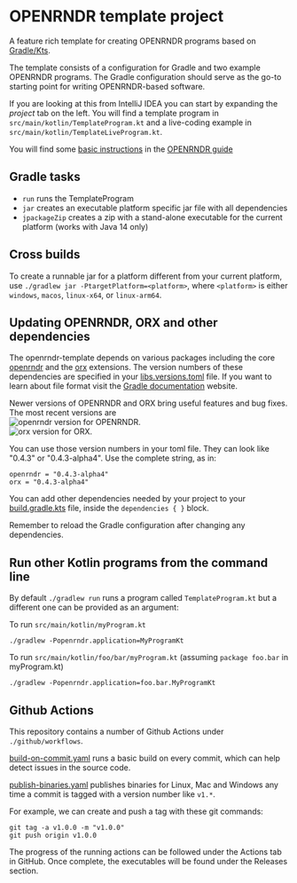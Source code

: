 # OPENRNDR template project

A feature rich template for creating OPENRNDR programs based on [Gradle/Kts](https://en.wikipedia.org/wiki/Gradle).

The template consists of a configuration for Gradle and two example OPENRNDR programs. The Gradle configuration should serve as the
go-to starting point for writing OPENRNDR-based software.

If you are looking at this from IntelliJ IDEA you can start by expanding the _project_ tab on the left. You will find a template program in `src/main/kotlin/TemplateProgram.kt` and a live-coding example in `src/main/kotlin/TemplateLiveProgram.kt`.

You will find some [basic instructions](https://guide.openrndr.org/setUpYourFirstProgram.html) in the [OPENRNDR guide](https://guide.openrndr.org)

## Gradle tasks

 - `run` runs the TemplateProgram
 - `jar` creates an executable platform specific jar file with all dependencies
 - `jpackageZip` creates a zip with a stand-alone executable for the current platform (works with Java 14 only)

## Cross builds

To create a runnable jar for a platform different from your current platform, use `./gradlew jar -PtargetPlatform=<platform>`, where `<platform>` is either `windows`, `macos`, `linux-x64`, or `linux-arm64`. 

## Updating OPENRNDR, ORX and other dependencies

The openrndr-template depends on various packages including the core [openrndr](https://github.com/openrndr/openrndr/) and the [orx](https://github.com/openrndr/orx/) extensions. The version numbers of these dependencies are specified in your [libs.versions.toml](gradle/libs.versions.toml) file. If you want to learn about file format visit the [Gradle documentation](https://docs.gradle.org/current/userguide/platforms.html#sub:conventional-dependencies-toml) website.

Newer versions of OPENRNDR and ORX bring useful features and bug fixes. The most recent versions are
<br>![openrndr version](https://maven-badges.herokuapp.com/maven-central/org.openrndr/openrndr/badge.svg) for OPENRNDR. 
<br>![orx version](https://maven-badges.herokuapp.com/maven-central/org.openrndr.extra/orx-parameters-jvm/badge.svg) for ORX.

You can use those version numbers in your toml file. They can look like "0.4.3" or "0.4.3-alpha4". Use the complete string, as in:

    openrndr = "0.4.3-alpha4"
    orx = "0.4.3-alpha4"

You can add other dependencies needed by your project to your [build.gradle.kts](build.gradle.kts) file, inside the `dependencies { }` block. 

Remember to reload the Gradle configuration after changing any dependencies.

## Run other Kotlin programs from the command line

By default `./gradlew run` runs a program called `TemplateProgram.kt` but a different one can be provided as an argument:

To run `src/main/kotlin/myProgram.kt`

    ./gradlew -Popenrndr.application=MyProgramKt

To run `src/main/kotlin/foo/bar/myProgram.kt` (assuming `package foo.bar` in myProgram.kt)

    ./gradlew -Popenrndr.application=foo.bar.MyProgramKt

## Github Actions

This repository contains a number of Github Actions under `./github/workflows`.

[build-on-commit.yaml](.github/workflows/build-on-commit.yaml) runs a basic build on every commit, 
which can help detect issues in the source code.

[publish-binaries.yaml](.github/workflows/publish-binaries.yaml) publishes binaries for Linux, Mac and Windows 
any time a commit is tagged with a version number like `v1.*`. 

For example, we can create and push a tag with these git commands:

    git tag -a v1.0.0 -m "v1.0.0"
    git push origin v1.0.0

The progress of the running actions can be followed under the Actions tab in GitHub. 
Once complete, the executables will be found under the Releases section.


